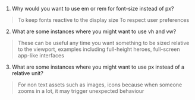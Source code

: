 1. Why would you want to use em or rem for font-size instead of px?
> To keep fonts reactive to the display size
> To respect user preferences
2. What are some instances where you might want to use vh and vw?
> These can be useful any time you want something to be sized relative to the viewport, examples including full-height heroes, full-screen app-like interfaces
3. What are some instances where you might want to use px instead of a relative unit?
> For non text assets such as images, icons because when someone zooms in a lot, it may trigger unexpected behaviour
